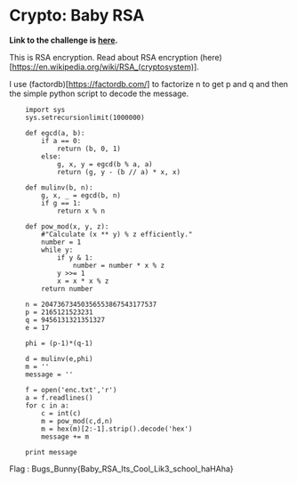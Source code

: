 # Crypto: Baby RSA

**Link to the challenge is [here](http://www.bugsbunnyctf.me/challenges).**

This is RSA encryption. Read about RSA encryption (here)[https://en.wikipedia.org/wiki/RSA_(cryptosystem)].

I use (factordb)[https://factordb.com/] to factorize n to get p and q and then the simple python script to decode the message.

```
    import sys
    sys.setrecursionlimit(1000000)

    def egcd(a, b):
        if a == 0:
            return (b, 0, 1)
        else:
            g, x, y = egcd(b % a, a)
            return (g, y - (b // a) * x, x)

    def mulinv(b, n):
        g, x, _ = egcd(b, n)
        if g == 1:
            return x % n

    def pow_mod(x, y, z):
        #"Calculate (x ** y) % z efficiently."
        number = 1
        while y:
            if y & 1:
                number = number * x % z
            y >>= 1
            x = x * x % z
        return number

    n = 20473673450356553867543177537
    p = 2165121523231
    q = 9456131321351327
    e = 17

    phi = (p-1)*(q-1)

    d = mulinv(e,phi)
    m = ''
    message = ''

    f = open('enc.txt','r')
    a = f.readlines()
    for c in a:
        c = int(c)
        m = pow_mod(c,d,n)
        m = hex(m)[2:-1].strip().decode('hex')
        message += m

    print message

```

Flag : Bugs_Bunny{Baby_RSA_Its_Cool_Lik3_school_haHAha}
